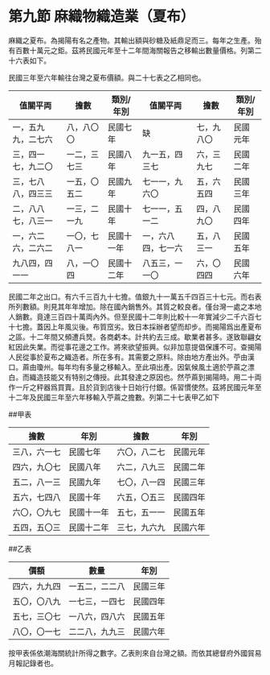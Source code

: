 # 第九節    麻織物織造業（夏布）

麻織之夏布。為揭陽有名之產物。其輸出額與砂糖及紙鼎足而三。每年之生產。殆有百數十萬元之鉅。茲將民國元年至十二年間海關報告之移輸出數量價格。列第二十六表如下。

民國三年至六年輸往台灣之夏布價額。與二十七表之乙相同也。

| 值關平両           | 擔數         |   類別/年別         | 值關平両     | 擔數       | 類別/年別 |
|--------------------|--------------|------------|--------------------|------------|-----------|
| 一，五九九，二七六 | 八，八〇〇   | 民國七年   |          缺          | 七，九八〇 | 民國元年  |
| 三，四一七，九二〇 | 一二，三七三 | 民國八年   | 九一五，四三七     | 六，三九七 | 民國二年  |
| 三，七八八，四三三 | 一五，〇五二 | 民國九年   | 七一一，九六〇     | 五，六五四 | 民國三年  |
| 二，八八七，八三一 | 一三，二一九 | 民國十年   | 七一一，五一二     | 四，八九〇 | 民國四年  |
| 一，六二六，二六二 | 一〇，七八一 | 民國十一年 | 一，六八四，七一六 | 五，八三一 | 民國五年  |
| 九八四，四一一     | 八，一〇四   | 民國十二年 | 八五三，一一〇     | 六，〇四四 | 民國六年  |

民國二年之出口。有六千三百九十七擔。值銀九十一萬五千四百三十七元。而右表所列數額。則見其年年增加。除在國內銷售外。其質之較良者。僅台灣一處之本地人銷數。竟達三百四十萬両內外。但至民國十二年則比較十一年實減少二千六百七十七擔。蓋因上年風災後。布質窊劣。致日本採辦者望而却步。而揭陽爲出產夏布之區。十二年間又頻遭兵燹。各商虧本。計共約去三成。歇業者甚多。遂致聯翩女紅因此失業。而從事花邊之工作。將來欲望振興。似非加意提倡保護不可。查揭陽人民從事於夏布之織造者。所在多有。其需要之原料。除由地方產出外。苧由漢口。蔴由瓊州。每年均有多量之移輸入。至此項出產。因氣候風土適於苧蔴之漂白。而織造技能又有特别之傳授。此其發達之原因也。然苧蔴到揭陽時。用二十両作一斤之秤器爲買賣。且於貨到店後十日始行付銀。係習慣使然。茲將民國元年至十二年及民國三年至六年移輸入苧蔴之擔數。列第二十七表甲乙如下

##甲表

| 擔數         | 年別       | 擔數         | 年別     |
|--------------|------------|--------------|----------|
| 三八，六一七 | 民國七年   | 六〇，八二七 | 民國元年 |
| 四六，九〇七 | 民國八年   | 六二，八九三 | 民國二年 |
| 五二，八一三 | 民國九年   | 七〇，八一四 | 民國三年 |
| 五六，七四八 | 民國十年   | 六五，〇五三 | 民國四年 |      
| 六〇，〇九七 | 民國十一年 | 五七，五一一 | 民國五年 |      
| 五四，五〇三 | 民國十二年 | 三七，九六九 | 民國六年 | 

##乙表

| 價額         | 數量           |  年別 |   
|--------------|----------------|------------|
| 四六，九九四 | 一五二，二二八 | 民國三年   |
| 五〇，〇八九 | 一七三，一四七 | 民國四年   |
| 五七，三〇七 | 一八六，四八六 | 民國五年   |
| 八〇，〇一七 | 二二八，九九三 | 民國六年   |

按甲表係依潮海關統計所得之數字。乙表則來自台灣之額。而依其總督府外國貿易月報記錄者也。

